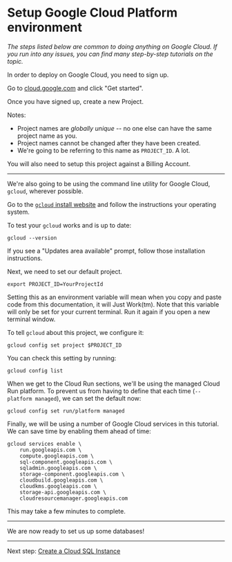 # Setup Google Cloud Platform environment


*The steps listed below are common to doing anything on Google Cloud. If you run into any issues, you can find many step-by-step tutorials on the topic.*

In order to deploy on Google Cloud, you need to sign up. 

Go to [cloud.google.com](https://cloud.google.com/) and click "Get started". 

Once you have signed up, create a new Project.

Notes: 

* Project names are *globally unique* -- no one else can have the same project name as you. 
* Project names cannot be changed after they have been created.
* We're going to be referring to this name as `PROJECT_ID`. A lot. 

You will also need to setup this project against a Billing Account. 

---

We're also going to be using the command line utility for Google Cloud, `gcloud`, wherever possible. 

Go to the [`gcloud` install website](https://cloud.google.com/sdk/docs/#install_the_latest_cloud_tools_version_cloudsdk_current_version) and follow the instructions your operating system. 

To test your `gcloud` works and is up to date: 

```
gcloud --version
```

If you see a "Updates area available" prompt, follow those installation instructions. 

Next, we need to set our default project. 

```
export PROJECT_ID=YourProjectId
```

Setting this as an environment variable will mean when you copy and paste code from this documentation, it will Just Work(tm). Note that this variable will only be set for your current terminal. Run it again if you open a new terminal window. 

To tell `gcloud` about this project, we configure it: 

```
gcloud config set project $PROJECT_ID
```

You can check this setting by running: 

```
gcloud config list
```

When we get to the Cloud Run sections, we'll be using the managed Cloud Run platform. To prevent us from having to define that each time (`--platform managed`), we can set the default now: 

```
gcloud config set run/platform managed
```

Finally, we will be using a number of Google Cloud services in this tutorial. We can save time by enabling them ahead of time: 

```
gcloud services enable \
    run.googleapis.com \
    compute.googleapis.com \
    sql-component.googleapis.com \
    sqladmin.googleapis.com \
    storage-component.googleapis.com \
    cloudbuild.googleapis.com \
    cloudkms.googleapis.com \
    storage-api.googleapis.com \
    cloudresourcemanager.googleapis.com
```

This may take a few minutes to complete. 

---

We are now ready to set us up some databases!

---

Next step: [Create a Cloud SQL Instance](20-setup-sql.md)